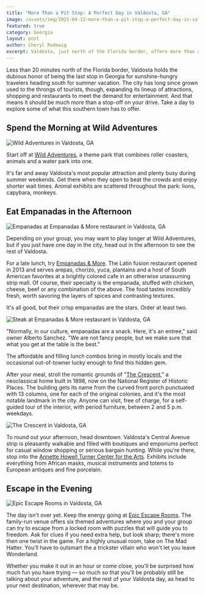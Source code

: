 ```yaml
---
title: "More Than a Pit Stop: A Perfect Day in Valdosta, GA"
image: /assets/img/2025-04-12-more-than-a-pit-stop-a-perfect-day-in-valdosta-ga/valdosta-ga.webp
featured: true
category: Georgia
layout: post
author: Cheryl Rodewig
excerpt: Valdosta, just north of the Florida border, offers more than a pitstop with its array of attractions, shopping, and dining for southbound travelers.
---
```


Less than 20 minutes north of the Florida border, Valdosta holds the dubious
honor of being the last stop in Georgia for sunshine-hungry travelers heading
south for summer vacation. The city has long since grown used to the throngs of
tourists, though, expanding its lineup of attractions, shopping and restaurants
to meet the demand for entertainment. And that means it should be much more than
a stop-off on your drive. Take a day to explore some of what this southern town
has to offer.

## Spend the Morning at Wild Adventures

<img
  src="/assets/img/2025-04-12-more-than-a-pit-stop-a-perfect-day-in-valdosta-ga/wild-adventures-valdosta-ga-665.webp"
  srcset="/assets/img/2025-04-12-more-than-a-pit-stop-a-perfect-day-in-valdosta-ga/wild-adventures-valdosta-ga-320.webp 320w,
          /assets/img/2025-04-12-more-than-a-pit-stop-a-perfect-day-in-valdosta-ga/wild-adventures-valdosta-ga-480.webp 480w,
          /assets/img/2025-04-12-more-than-a-pit-stop-a-perfect-day-in-valdosta-ga/wild-adventures-valdosta-ga-665.webp 665w"
  sizes="(max-width: 665px) 100vw, 665px"
  alt="Wild Adventures in Valdosta, GA"
  width="665"
  height="442"
  loading="lazy"
/>

Start off at [Wild Adventures](https://www.wildadventures.com/), a theme park
that combines roller coasters, animals and a water park into one.

It's far and away Valdosta's most popular attraction and plenty busy during
summer weekends. Get there when they open to beat the crowds and enjoy shorter
wait times. Animal exhibits are scattered throughout the park: lions, capybara,
monkeys.

## Eat Empanadas in the Afternoon

<img
  src="/assets/img/2025-04-12-more-than-a-pit-stop-a-perfect-day-in-valdosta-ga/empanadas-at-empanadas-and-more-in-valdosta-ga-665.webp"
  srcset="/assets/img/2025-04-12-more-than-a-pit-stop-a-perfect-day-in-valdosta-ga/empanadas-at-empanadas-and-more-in-valdosta-ga-320.webp 320w,
          /assets/img/2025-04-12-more-than-a-pit-stop-a-perfect-day-in-valdosta-ga/empanadas-at-empanadas-and-more-in-valdosta-ga-480.webp 480w,
          /assets/img/2025-04-12-more-than-a-pit-stop-a-perfect-day-in-valdosta-ga/empanadas-at-empanadas-and-more-in-valdosta-ga-665.webp 665w"
  sizes="(max-width: 665px) 100vw, 665px"
  alt="Empanadas at Empanadas & More restaurant in Valdosta, GA"
  width="665"
  height="442"
  loading="lazy"
/>

Depending on your group, you may want to play longer at Wild Adventures, but if
you just have one day in the city, head out in the afternoon to see the rest of
Valdosta.

For a late lunch, try [Empanadas &
More](http://www.empanadasandmorevaldosta.com/). The Latin fusion restaurant
opened in 2013 and serves arepas, chorizo, yuca, plantains and a host of South
American favorites at a brightly colored cafe in an otherwise unassuming strip
mall. Of course, their specialty is the empanada, stuffed with chicken, cheese,
beef or any combination of the above. The food tastes incredibly fresh, worth
savoring the layers of spices and contrasting textures.

It's all good, but their crisp empanadas are the stars. Order at least two.

<img
  src="/assets/img/2025-04-12-more-than-a-pit-stop-a-perfect-day-in-valdosta-ga/steak-at-empanadas-and-more-in-valdosta-ga-665.webp"
  srcset="/assets/img/2025-04-12-more-than-a-pit-stop-a-perfect-day-in-valdosta-ga/steak-at-empanadas-and-more-in-valdosta-ga-320.webp 320w,
          /assets/img/2025-04-12-more-than-a-pit-stop-a-perfect-day-in-valdosta-ga/steak-at-empanadas-and-more-in-valdosta-ga-480.webp 480w,
          /assets/img/2025-04-12-more-than-a-pit-stop-a-perfect-day-in-valdosta-ga/steak-at-empanadas-and-more-in-valdosta-ga-665.webp 665w"
  sizes="(max-width: 665px) 100vw, 665px"
  alt="Steak at Empanadas & More restaurant in Valdosta, GA"
  width="665"
  height="442"
  loading="lazy"
/>

"Normally, in our culture, empanadas are a snack. Here, it's an entree," said
owner Alberto Sanchez. "We are not fancy people, but we make sure that what you
get at the table is the best."

The affordable and filling lunch combos bring in mostly locals and the
occasional out-of-towner lucky enough to find this hidden gem.

After your meal, stroll the romantic grounds of "[The
Crescent](https://www.thecrescentvaldosta.com/)," a neoclassical home built in
1898, now on the National Register of Historic Places. The building gets its
name from the curved front porch punctuated with 13 columns, one for each of the
original colonies, and it's the most notable landmark in the city. Anyone can
visit, free of charge, for a self-guided tour of the interior, with period
furniture, between 2 and 5 p.m. weekdays.

<img
  src="/assets/img/2025-04-12-more-than-a-pit-stop-a-perfect-day-in-valdosta-ga/the-crescent-valdosta-ga-665.webp"
  srcset="/assets/img/2025-04-12-more-than-a-pit-stop-a-perfect-day-in-valdosta-ga/the-crescent-valdosta-ga-320.webp 320w,
          /assets/img/2025-04-12-more-than-a-pit-stop-a-perfect-day-in-valdosta-ga/the-crescent-valdosta-ga-480.webp 480w,
          /assets/img/2025-04-12-more-than-a-pit-stop-a-perfect-day-in-valdosta-ga/the-crescent-valdosta-ga-665.webp 665w"
  sizes="(max-width: 665px) 100vw, 665px"
  alt="The Crescent in Valdosta, GA"
  width="665"
  height="442"
  loading="lazy"
/>

To round out your afternoon, head downtown. Valdosta's Central Avenue strip is
pleasantly walkable and filled with boutiques and emporiums perfect for casual
window shopping or serious bargain hunting. While you're there, stop into the
[Annette Howell Turner Center for the Arts](http://turnercenter.org/). Exhibits
include everything from African masks, musical instruments and totems to
European antiques and fine porcelain.

## Escape in the Evening

<img
  src="/assets/img/2025-04-12-more-than-a-pit-stop-a-perfect-day-in-valdosta-ga/epic-escape-rooms-valdosta-ga-665.webp"
  srcset="/assets/img/2025-04-12-more-than-a-pit-stop-a-perfect-day-in-valdosta-ga/epic-escape-rooms-valdosta-ga-320.webp 320w,
          /assets/img/2025-04-12-more-than-a-pit-stop-a-perfect-day-in-valdosta-ga/epic-escape-rooms-valdosta-ga-480.webp 480w,
          /assets/img/2025-04-12-more-than-a-pit-stop-a-perfect-day-in-valdosta-ga/epic-escape-rooms-valdosta-ga-665.webp 665w"
  sizes="(max-width: 665px) 100vw, 665px"
  alt="Epic Escape Rooms in Valdosta, GA"
  width="665"
  height="442"
  loading="lazy"
/>

The day isn't over yet. Keep the energy going at [Epic Escape
Rooms](https://www.epicescapega.com/). The family-run venue offers six
themed adventures where you and your group can try to escape from a locked room
with puzzles that will guide you to freedom. Ask for clues if you need extra
help, but look sharp; there's more then one twist in the game. For a highly
unusual room, take on The Mad Hatter. You'll have to outsmart the a trickster
villain who won't let you leave Wonderland.

Whether you make it out in an hour or come close, you'll be surprised how much
fun you have trying — so much so that you'll be probably still be talking about
your adventure, and the rest of your Valdosta day, as head to your next
destination, wherever that may be.

